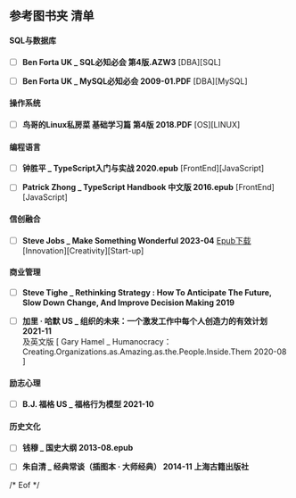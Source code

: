 ## 参考图书夹 清单

#### SQL与数据库
- [ ]  __Ben Forta  UK _ SQL必知必会  第4版.AZW3__   \[DBA]\[SQL]   
- [ ]  __Ben Forta  UK _ MySQL必知必会   2009-01.PDF__  \[DBA]\[MySQL]  


#### 操作系统
- [ ]  __鸟哥的Linux私房菜 基础学习篇 第4版  2018.PDF__  \[OS]\[LINUX]         


#### 编程语言   
- [ ]  __钟胜平 _ TypeScript入门与实战 2020.epub__  \[FrontEnd]\[JavaScript]    
- [ ]  __Patrick Zhong _ TypeScript Handbook 中文版  2016.epub__    \[FrontEnd]\[JavaScript]    


#### 信创融合    
- [ ]  __Steve Jobs  _ Make Something Wonderful   2023-04__   [Epub下载](https://ipfs.filebase.io/ipfs/QmVSWdK8aaKsB4AbN6GFbFkKcJvNKpvWUqzP4Y96H7UxZ4)   \[Innovation]\[Creativity]\[Start-up]


#### 商业管理    
- [ ]  __Steve Tighe _ Rethinking Strategy : How To Anticipate The Future, Slow Down Change, And Improve Decision Making  2019__      
- [ ]  __加里 · 哈默  US _ 组织的未来：一个激发工作中每个人创造力的有效计划   2021-11__      
   及英文版 [ Gary Hamel _ Humanocracy：Creating.Organizations.as.Amazing.as.the.People.Inside.Them   2020-08 ]     


#### 励志心理
- [ ]  __B.J. 福格  US _ 福格行为模型   2021-10__    


#### 历史文化  
- [ ]  __钱穆 _ 国史大纲 2013-08.epub__   
- [ ]  __朱自清 _ 经典常谈（插图本 · 大师经典） 2014-11 上海古籍出版社__   



\/* Eof *\/
